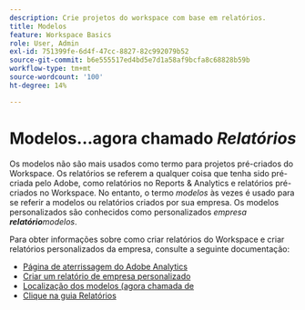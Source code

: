 ```yaml
---
description: Crie projetos do workspace com base em relatórios.
title: Modelos
feature: Workspace Basics
role: User, Admin
exl-id: 751399fe-6d4f-47cc-8827-82c992079b52
source-git-commit: b6e555517ed4bd5e7d1a58af9bcfa8c68828b59b
workflow-type: tm+mt
source-wordcount: '100'
ht-degree: 14%

---
```


# Modelos...agora chamado *Relatórios*

Os modelos não são mais usados como termo para projetos pré-criados do Workspace. Os relatórios se referem a qualquer coisa que tenha sido pré-criada pelo Adobe, como relatórios no Reports &amp; Analytics e relatórios pré-criados no Workspace. No entanto, o termo *modelos* às vezes é usado para se referir a modelos ou relatórios criados por sua empresa. Os modelos personalizados são conhecidos como personalizados *empresa **relatório**modelos*.

Para obter informações sobre como criar relatórios do Workspace e criar relatórios personalizados da empresa, consulte a seguinte documentação:

* [Página de aterrissagem do Adobe Analytics](/help/analyze/landing.md)
* [Criar um relatório de empresa personalizado](/help/analyze/landing.md#company-report)
* [Localização dos modelos (agora chamada de ](/help/analyze/landing.md#templates)
* [Clique na guia Relatórios](/help/analyze/landing.md#navigate-reports)

